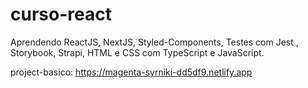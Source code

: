 # curso-react
Aprendendo ReactJS, NextJS, Styled-Components, Testes com Jest , Storybook, Strapi, HTML e CSS com TypeScript e JavaScript.

project-basico: https://magenta-syrniki-dd5df9.netlify.app
